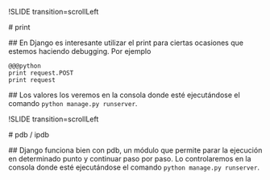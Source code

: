 !SLIDE  transition=scrollLeft

# print 

## En Django es interesante utilizar el print para ciertas ocasiones que estemos haciendo debugging. Por ejemplo

    @@@python
    print request.POST
    print request

## Los valores los veremos en la consola donde esté ejecutándose el comando `python manage.py runserver`.
    
!SLIDE  transition=scrollLeft

# pdb / ipdb

## Django funciona bien con pdb, un módulo que permite parar la ejecución en determinado punto y continuar paso por paso. Lo controlaremos en la consola donde esté ejecutándose el comando `python manage.py runserver`.







